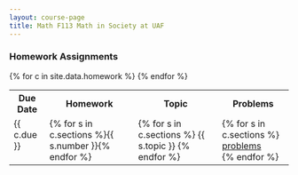 ```yaml
---
layout: course-page
title: Math F113 Math in Society at UAF
---
```


### Homework Assignments

<div class="x-scroll">
<table class="asst-table">
<tr><th>Due Date</th><th>Homework</th><th>Topic</th><th>Problems</th></tr>
{% for c in site.data.homework %}
<tr valign="top">
  <td>{{ c.due }}</td>
  <td>{% for s in c.sections %}{{ s.number }}{% endfor %}</td>
  <td>
    {% for s in c.sections %}
      {{ s.topic }}
    {% endfor %}
 </td>
  <td>
    {% for s in c.sections %}
      <a href="assets/homework/S25/{{s.problems}}">problems</a><br>
    {% endfor %}
 </td>
</tr>
{% endfor %}
</table>
</div>
